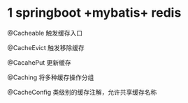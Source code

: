 
# 1 springboot +mybatis+ redis 

@Cacheable 触发缓存入口

@CacheEvict 触发移除缓存

@CacahePut 更新缓存

@Caching 将多种缓存操作分组

@CacheConfig 类级别的缓存注解，允许共享缓存名称

